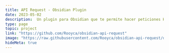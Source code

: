 ```yaml
---
title: API Request - Obsidian Plugin
date: 2023-05-02
description:  Un plugin para Obsidian que te permite hacer peticiones HTTP desde tus notas (usando bloques de código).
type: page
topic: project
link: "https://github.com/Rooyca/obsidian-api-request"
image: "https://raw.githubusercontent.com/Rooyca/obsidian-api-request/da1b264d690cd64ec41ee21d7b85bc971bf07c3e/showcase_1.gif"
hideMeta: true
---
```


